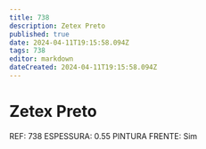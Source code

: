 ```yaml
---
title: 738
description: Zetex Preto
published: true
date: 2024-04-11T19:15:58.094Z
tags: 738
editor: markdown
dateCreated: 2024-04-11T19:15:58.094Z
---
```


# Zetex Preto
REF: 738
ESPESSURA: 0.55
PINTURA FRENTE: Sim
